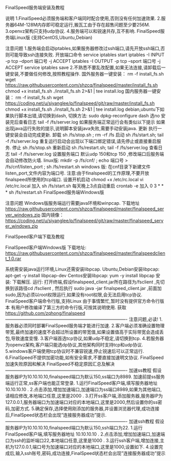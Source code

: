 FinalSpeed服务端安装及教程

说明
1.FinalSpeed必须服务端和客户端同时配合使用,否则没有任何加速效果.
2.服务器64M-128M内存即可稳定运行,搬瓦工由于存在超售问题至少要256M.
3.openvz架构只支持udp协议.
4.服务端可以和锐速共存,互不影响.
 FinalSpeed服务端Linux版 (支持CentOS,Ubuntu,Debian)

注意问题
1.服务端会启动iptables,如果服务器修改过ssh端口,请先开放ssh端口,否则可能导致ssh连接失败.
开放端口命令
service iptables start
iptables -I INPUT -p tcp –dport 端口号 -j ACCEPT
iptables -I OUTPUT -p tcp –sport 端口号 -j ACCEPT
service iptables save
2.不熟悉不要乱改配置,如果无法连接,请卸载后一键安装,不要做任何修改,按照教程操作.
国外服务器一键安装：
rm -f install_fs.sh
wget https://raw.githubusercontent.com/shzcq/finalspeed/master/install_fs.sh
chmod +x install_fs.sh
./install_fs.sh 2>&1 | tee install.log
国内服务器一键安装：
rm -f install_fs.sh
wget https://coding.net/u/siyanglee/p/finalspeed/git/raw/master/install_fs.sh
chmod +x install_fs.sh
./install_fs.sh 2>&1 | tee install.log
debian,ubuntu下如果执行脚本出错,请切换到dash,
切换方法: sudo dpkg-reconfigure dash 选no
安装完后查看日志
tail -f /fs/server.log
如果服务端正常运行会有类似以下提示
如果出现java运行失败的提示,说明脚本安装java失败,需要手动安装java.
更新
执行一键安装会自动完成更新.
卸载
sh /fs/stop.sh ; rm -rf /fs
启动
sh /fs/start.sh; tail -f /fs/server.log
重复运行启动会出现以下端口绑定错误,请先停止或直接重启服务.
停止
sh /fs/stop.sh
重新启动
sh /fs/restart.sh; tail -f /fs/server.log
查看日志
tail -f /fs/server.log
设置服务端口
默认udp 150和tcp 150 ,修改端口后服务端会自动修改防火墙.
linux版: mkdir -p /fs/cnf/ ; echo 端口号 > /fs/cnf/listen_port ; sh /fs/restart.sh
windows 版: 在cnf目录下新建文件listen_port,文件内容为端口号.
注意:由于finalspeed的工作原理,不要开放finalspeed所使用的tcp端口.
设置开机启动
chmod +x /etc/rc.local
vi /etc/rc.local
加入
sh /fs/start.sh
每天晚上3点自动重启
crontab -e
加入
0 3 * * * sh /fs/restart.sh
FinalSpeed服务端Windows版

注意问题
Windows版服务端运行需要java环境和winpcap.
下载地址
https://raw.githubusercontent.com/shzcq/finalspeed/master/finalspeed_server_windows.zip
国内镜像：
https://coding.net/u/siyanglee/p/finalspeed/git/raw/master/finalspeed_server_windows.zip
 
FinalSpeed客户端下载及教程


FinalSpeed客户端Windows版
下载地址:
https://raw.githubusercontent.com/shzcq/finalspeed/master/finalspeedclient_1.0.rar

系统需安装java运行环境,Linux还需安装libpcap.
Ubuntu,Debian安装libpcap: apt-get -y install libpcap-dev
Centos安装libpcap: yum -y install libpcap
安装:
下载解压.
运行:
打开终端,假设finalspeed_client.jar所在路径为/fsclient ,先切换到该路径cd /fsclient ,
然后执行 sudo java -jar finalspeed_client.jar ,前面加sudo,因为必须以root权限运行,如果没有root权限,会无法启用tcp协议.
FinalSpeed客户端命令行版,支持Linux
由于事情繁忙,暂时没有提供官方命令行版本
有用户修改编译了第三方的命令行版,可按其说明使用.
获取 https://github.com/zqhong/finalspeed
———————————————————————————-
注意问题,必读!
1.服务器必须同时部署FinalSpeed服务端才能进行加速.
2.客户端必须准确设置物理带宽,最终加速的速度不会超过所设置的带宽值,如果设置值高于实际带宽会造成丢包,导致速度变慢.
3.客户端首选tcp协议,如果udp不稳定,请切换到tcp.
4.若服务器为openvz架构,客户端只能选dp协议,其他架构同时支持tcp和udp协议.
5.windows客户端使用tcp协议时不兼容锐速,停止锐速后可以正常运行.
6.FinalSpeed不提供加密功能,如有安全需求,不要直接加速明文协议.
FinalSpeed加速失败原因和解决
FinalSpeed不稳定原因汇总及解决
———————————————————————————-
加速ss教程
假设服务器IP为10.10.10.10,finalspeed端口为默认150,ss端口为8989.
加速前提ss服务端运行正常,ss客户端也能正常登录.
1.运行FinalSpeed客户端,填写服务器地址 10.10.10.10 .
2.点击添加,增加加速端口,加速端口为ss端口8989,如果为其他端口,请相应修改,本地端口任意,这里是2000 .
3.打开ss客户端,添加服务器,服务器IP为127.0.0.1,服务器端口为加速端口对应的本地端口,这里是2000,然后设置你的ss密码,加密方式.
5.确定保存,选择使用刚添加的服务器,并设置浏览器代理,成功连接后,FinalSpeed状态栏会出现”连接服务器成功”提示.
———————————————————————————-
加速ssh教程
假设服务器IP为10.10.10.10,finalspeed端口为默认150,ssh端口为22.
1.运行FinalSpeed客户端,填写服务器地址 10.10.10.10 .
2.点击添加,增加加速端口,加速端口为ssh的监听端口22,本地端口任意,这里是1000 .
3.运行ssh客户端,增加连接,主机为127.0.0.1,端口号为加速端口对应的本地端口,这里是1000,设置如下.
4.设置完成后,输入ssh账号,密码,成功连接,FinalSpeed状态栏会出现”连接服务器成功”提示

